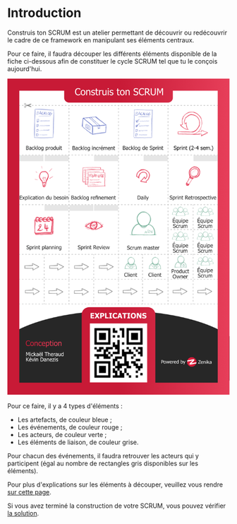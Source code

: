 # Introduction

Construis ton SCRUM est un atelier permettant de découvrir ou redécouvrir le cadre de ce framework en manipulant ses éléments centraux.

Pour ce faire, il faudra découper les différents éléments disponible de la fiche ci-dessous afin de constituer le cycle SCRUM tel que tu le conçois aujourd'hui.

![image](./images/CS-recto.png)

Pour ce faire, il y a 4 types d'éléments :
- Les artefacts, de couleur bleue ;
- Les événements, de couleur rouge ;
- Les acteurs, de couleur verte ;
- Les éléments de liaison, de couleur grise.

Pour chacun des événements, il faudra retrouver les acteurs qui y participent (égal au nombre de rectangles gris disponibles sur les  éléments).

Pour plus d'explications sur les éléments à découper, veuillez vous rendre [sur cette page](./pages/explications.md).

Si vous avez terminé la construction de votre SCRUM, vous pouvez vérifier [la solution](./pages/solution.md).